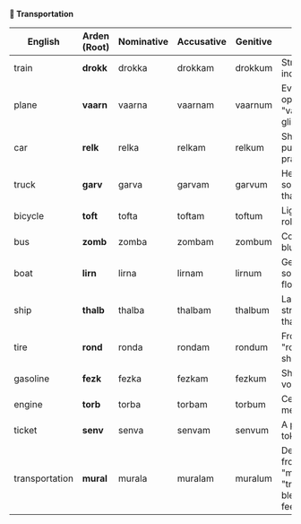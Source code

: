 **🚗 Transportation**


| English | Arden (Root) | Nominative | Accusative | Genitive | Notes |
| ----- | ----- | ----- | ----- | ----- | ----- |
| train | **drokk** | drokka | drokkam | drokkum | Strong and industrial |
| plane | **vaarn** | vaarna | vaarnam | vaarnum | Evokes open air, "vaarn" \= glide |
| car | **relk** | relka | relkam | relkum | Short, punchy, practical |
| truck | **garv** | garva | garvam | garvum | Heavier-sounding than "car" |
| bicycle | **toft** | tofta | toftam | toftum | Light, rolling feel |
| bus | **zomb** | zomba | zombam | zombum | Communal, blunt |
| boat | **lirn** | lirna | lirnam | lirnum | Gentle sound, floaty |
| ship | **thalb** | thalba | thalbam | thalbum | Larger, stronger than "boat" |
| tire | **rond** | ronda | rondam | rondum | From "round" shape |
| gasoline | **fezk** | fezka | fezkam | fezkum | Sharp and volatile |
| engine | **torb** | torba | torbam | torbum | Central, mechanical |
| ticket | **senv** | senva | senvam | senvum | A pass or token |
| transportation | **mural** | murala | muralam | muralum | Derived from "move" \+ "travel" blended feel |

